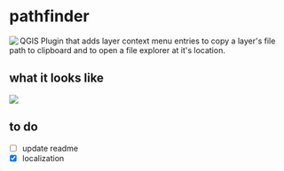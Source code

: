# pathfinder
<img src="https://imgur.com/y3UVj39.png" align="left">  
QGIS Plugin that adds layer context menu entries to copy a layer's file path to clipboard and to open a file explorer at it's location.

## what it looks like
<img src="https://i.imgur.com/vDh7Bl3.png">

## to do
* [ ] update readme
* [x] localization
